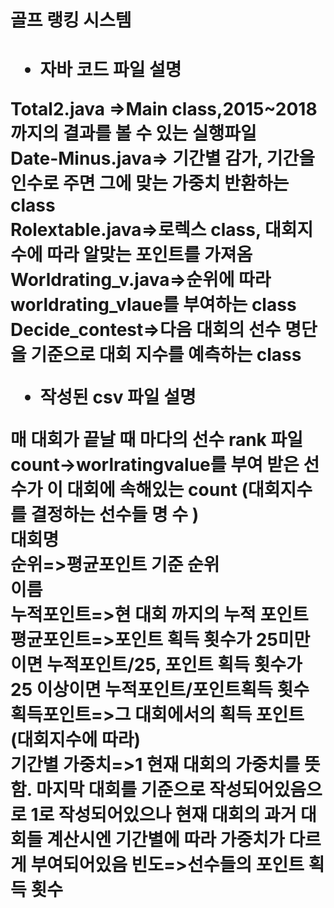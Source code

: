 <h1> 골프 랭킹 시스템 <h1>


- 자바 코드 파일 설명<br>

Total2.java =>Main class,2015~2018 까지의 결과를 볼 수 있는 실행파일<br>
Date-Minus.java=> 기간별 감가, 기간을 인수로 주면 그에 맞는 가중치 반환하는 class<br>
Rolextable.java=>로렉스 class, 대회지수에 따라 알맞는 포인트를 가져옴<br>
Worldrating_v.java=>순위에 따라 worldrating_vlaue를 부여하는 class<br>
Decide_contest=>다음 대회의 선수 명단을 기준으로 대회 지수를 예측하는 class<br>


- 작성된 csv 파일 설명<br>

매 대회가 끝날 때 마다의 선수 rank 파일<br>
count->worlratingvalue를 부여 받은 선수가 이 대회에 속해있는 count (대회지수를 결정하는 선수들 명 수 )<br>
대회명<br>
순위=>평균포인트 기준 순위<br>
이름<br>
누적포인트=>현 대회 까지의 누적 포인트<br>
평균포인트=>포인트 획득 횟수가 25미만이면 누적포인트/25, 포인트 획득 횟수가 25 이상이면 누적포인트/포인트획득 횟수<br>
획득포인트=>그 대회에서의 획득 포인트 (대회지수에 따라)<br>
기간별 가중치=>1 현재 대회의 가중치를 뜻함. 마지막 대회를 기준으로 작성되어있음으로 1로 작성되어있으나
현재 대회의 과거 대회들 계산시엔 기간별에 따라 가중치가 다르게 부여되어있음
빈도=>선수들의 포인트 획득 횟수<br>

